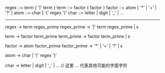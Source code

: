 regex       ::= term { '|' term }
term        ::= factor { factor }
factor      ::= atom [ '*' | '+' | '?' ]
atom        ::= char | '(' regex ')'
char        ::= letter | digit | '_' | ...

----------------------------------------------------

regex     -> term regex_prime
regex_prime -> '|' term regex_prime | ε

term      -> factor term_prime
term_prime  -> factor term_prime | ε

factor    -> atom factor_prime
factor_prime -> '*' | '+' | '?' | ε

atom      -> char | '(' regex ')'

char      -> letter | digit | '_' | ... // 这里 ... 代表其他可能的字面字符